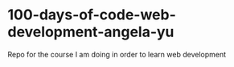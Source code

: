 # 100-days-of-code-web-development-angela-yu
Repo for the course I am doing in order to learn web development
